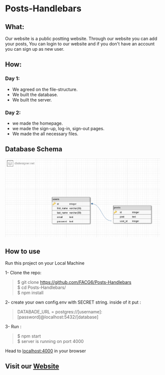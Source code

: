 # Posts-Handlebars

## What:

Our website is a public postting website. Through our website you can add your posts, You can login to our website and if you don't have an account you can sign up as new user.

## How:

### Day 1:

- We agreed on the file-structure.
- We built the database.
- We built the server.

### Day 2:

- we made the homepage.
- we made the sign-up, log-in, sign-out pages.
- We made the all necessary files.

## Database Schema
![database](public/images/schema.png)

## How to use

Run this project on your Local Machine

1- Clone the repo:

> $ git clone https://github.com/FACG6/Posts-Handlebars   
> $ cd Posts-Handlebars/  
> \$ npm install

2- create your own config.env with SECRET string.
inside of it put :

> DATABADE_URL = postgres://[username]:[password]@localhost:5432/[database]

3- Run :

> $ npm start    
> $ server is running on port 4000

Head to [localhost:4000](http://localhost:4000) in your browser


## Visit our [Website](https://posts-handlebars.herokuapp.com)
